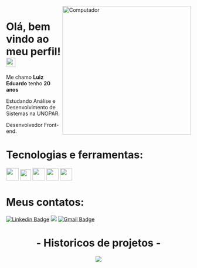 <img src="https://media.giphy.com/media/WTjXuYA2y4o3UZly3W/giphy.gif" min-width="400px" max-width="450px" width="350 px" align="right"  alt="Computador ">

<h1> Olá, bem vindo ao meu perfil! <img src="https://github.com/souvikguria98/souvikguria98/blob/master/Hi.gif" width="25" alt="Hi Gif" /></h1>

<p>Me chamo <strong>Luiz Eduardo</strong> tenho <strong>20 anos</strong></p>
<p>Estudando Análise e Desenvolvimento de Sistemas na UNOPAR. </p>
<p>Desenvolvedor Front-end.</p> 

<h1>Tecnologias e ferramentas: </h1>

<p class="row">
  <img src="https://upload.wikimedia.org/wikipedia/commons/6/6a/JavaScript-logo.png" width="34px">
  <img src="https://logodownload.org/wp-content/uploads/2016/10/html5-logo-8.png" width="30px">
  <img src="https://cdn4.iconfinder.com/data/icons/social-media-logos-6/512/121-css3-512.png" width="34px">
  <img src="https://cdn.svgporn.com/logos/visual-studio-code.svg" height="33">
  <img src="https://upload.wikimedia.org/wikipedia/commons/thumb/3/3f/Git_icon.svg/1200px-Git_icon.svg.png" height="33">
</p> 

<h1>Meus contatos: </h1>

[![Linkedin Badge](https://img.shields.io/badge/-LinkedIn-blue?style=flat-square&logo=Linkedin&logoColor=white&link=https://www.linkedin.com/in/luiz-eduardo-prado-veltroni-3671971b3/)](https://www.linkedin.com/in/luiz-eduardo-prado-veltroni-3671971b3/)
<a href="https://api.whatsapp.com/send?phone=5515981897613" alt="WhatsApp">
  <img src="https://img.shields.io/badge/-WhatsApp-25d366?style=flat-square&labelColor=25d366&logo=whatsapp&logoColor=white&link=https://api.whatsapp.com/send?phone=5515981897613"/></a>
[![Gmail Badge](https://img.shields.io/badge/-Gmail-D14836?&style=flat-square&logo=Gmail&logoColor=white&link=mailto:eduardoveltroni@hotmail.com)](mailto:eduardoveltroni@hotmail.com) 


<h1 align="center">- Historicos de projetos -</h1>

<p align="center">
  <img align="center" src="https://github-readme-stats.vercel.app/api?username=EduardooPV&count_private=true&show_icons=true&theme=synthwave&bg_color=DEG,2C213B,2b213a,20172C,191224,120D1B" />
</p>

